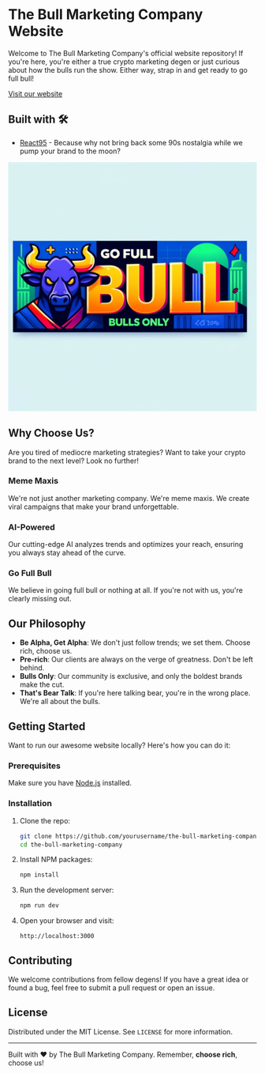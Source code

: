 # The Bull Marketing Company Website

Welcome to The Bull Marketing Company's official website repository! If you're here, you're either a true crypto marketing degen or just curious about how the bulls run the show. Either way, strap in and get ready to go full bull!

[Visit our website](https://bullmarketingco.com)

## Built with 🛠️

- [React95](https://github.com/React95/React95) - Because why not bring back some 90s nostalgia while we pump your brand to the moon?

<img src="./public/bull-bg.jpeg" alt="Screenshot of The Bull Marketing Company website">

## Why Choose Us?

Are you tired of mediocre marketing strategies? Want to take your crypto brand to the next level? Look no further!

### Meme Maxis

We're not just another marketing company. We're meme maxis. We create viral campaigns that make your brand unforgettable.

### AI-Powered

Our cutting-edge AI analyzes trends and optimizes your reach, ensuring you always stay ahead of the curve.

### Go Full Bull

We believe in going full bull or nothing at all. If you're not with us, you're clearly missing out.

## Our Philosophy

- **Be Alpha, Get Alpha**: We don't just follow trends; we set them. Choose rich, choose us.
- **Pre-rich**: Our clients are always on the verge of greatness. Don't be left behind.
- **Bulls Only**: Our community is exclusive, and only the boldest brands make the cut.
- **That's Bear Talk**: If you're here talking bear, you're in the wrong place. We're all about the bulls.

## Getting Started

Want to run our awesome website locally? Here's how you can do it:

### Prerequisites

Make sure you have [Node.js](https://nodejs.org/) installed.

### Installation

1. Clone the repo:

   ```bash
   git clone https://github.com/yourusername/the-bull-marketing-company.git
   cd the-bull-marketing-company
   ```

2. Install NPM packages:

   ```bash
   npm install
   ```

3. Run the development server:

   ```bash
   npm run dev
   ```

4. Open your browser and visit:
   ```
   http://localhost:3000
   ```

## Contributing

We welcome contributions from fellow degens! If you have a great idea or found a bug, feel free to submit a pull request or open an issue.

## License

Distributed under the MIT License. See `LICENSE` for more information.

---

Built with ❤️ by The Bull Marketing Company. Remember, **choose rich**, choose us!
